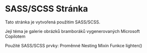 # SASS/SCSS Stránka

Tato stránka je vytvořená použitím SASS/SCSS.

Její téma je galerie obrázků bramboráků vygenerovaných Microsoft Copilotem

Použité SASS/SCSS prvky:
Proměnné
Nesting
Mixin
Funkce lighten()
